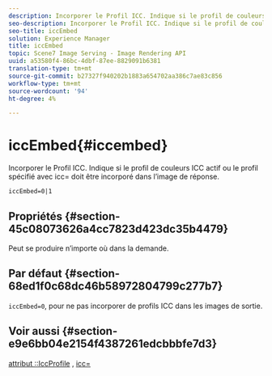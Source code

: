 ```yaml
---
description: Incorporer le Profil ICC. Indique si le profil de couleurs ICC actif ou le profil spécifié avec icc= doit être incorporé dans l’image de réponse.
seo-description: Incorporer le Profil ICC. Indique si le profil de couleurs ICC actif ou le profil spécifié avec icc= doit être incorporé dans l’image de réponse.
seo-title: iccEmbed
solution: Experience Manager
title: iccEmbed
topic: Scene7 Image Serving - Image Rendering API
uuid: a53580f4-86bc-4dbf-87ee-8829091b6381
translation-type: tm+mt
source-git-commit: b27327f940202b1883a654702aa386c7ae83c856
workflow-type: tm+mt
source-wordcount: '94'
ht-degree: 4%

---
```



# iccEmbed{#iccembed}

Incorporer le Profil ICC. Indique si le profil de couleurs ICC actif ou le profil spécifié avec icc= doit être incorporé dans l’image de réponse.

`iccEmbed=0|1`

## Propriétés {#section-45c08073626a4cc7823d423dc35b4479}

Peut se produire n’importe où dans la demande.

## Par défaut {#section-68ed1f0c68dc46b58972804799c277b7}

`iccEmbed=0`, pour ne pas incorporer de profils ICC dans les images de sortie.

## Voir aussi {#section-e9e6bb04e2154f4387261edcbbbfe7d3}

[attribut ::IccProfile](../../../../../ir-api/material-cat/image-rendering-api-ref/c-ir-material-catalog/c-ir-attributes-reference/r-ir-iccprofilegray.md#reference-712f1d0dcca748df9aaf495681bb39e6) ,  [icc=](../../../../../ir-api/http-protocol/image-rendering-api-ref/c-ir-http-protocol-ref/c-ir-http-protocol-command-reference/r-ir-icc.md#reference-86a2fff3cef24982ad2063d977a16e06)
